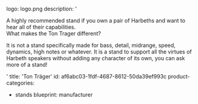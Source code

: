 logo: logo.png
description: '<p>A highly recommended stand if you own a pair of Harbeths and want to hear all of their capabilities.<br>What makes the Ton Trager different?</p><p>It is not a stand specifically made for bass, detail,&nbsp;midrange, speed, dynamics, high notes or whatever. It is a stand to support all the virtues of Harbeth speakers without adding any character of its own, you can ask more of a stand!</p>'
title: 'Ton Träger'
id: af6abc03-1fdf-4687-8612-50da39ef993c
product-categories:
  - stands
blueprint: manufacturer
